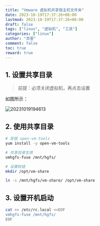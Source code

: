 ```yaml
---
title: "Vmware 虚拟机共享宿主机文件夹"
date: 2023-10-19T17:37:26+08:00
lastmod: 2023-10-19T17:37:26+08:00
draft: false
tags: ["linux", "虚拟机", "工具"]
categories: ["linux"]
author: "百里"
comment: false
toc: true
reward: true
---
```


## 1. 设置共享目录

> 前提：必须关闭虚拟机，再点击设置

如图所示：

![20231019194613](https://cdn.jsdelivr.net/gh/yezihack/assets/b/20231019194613.png)

## 2. 使用共享目录

```sh
# 安装 open-vm-tools
yum install -y open-vm-tools

# 共享目录生效
vmhgfs-fuse /mnt/hgfs/

# 设置软链
mkdir /opt/vm-share

ln -s /mnt/hgfs/vm-share/ /opt/vm-share
```

## 3. 设置开机启动

```sh
cat >> /etc/rc.local <<EOF
vmhgfs-fuse /mnt/hgfs/
EOF
```
